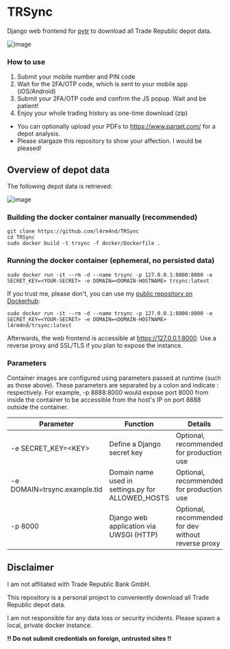 # TRSync
Django web frontend for [pytr](https://github.com/marzzzello/pytr) to download all Trade Republic depot data.

![image](https://user-images.githubusercontent.com/21357789/161814477-ce72f4b0-a959-491b-a87d-986e3e7aa65f.png)

### How to use

1. Submit your mobile number and PIN code
2. Wait for the 2FA/OTP code, which is sent to your mobile app (iOS/Android)
3. Submit your 2FA/OTP code and confirm the JS popup. Wait and be patient!
4. Enjoy your whole trading history as one-time download (zip)

- You can optionally upload your PDFs to https://www.parqet.com/ for a depot analysis. 
- Please stargaze this repository to show your affection. I would be pleased!

## Overview of depot data
The following depot data is retrieved:

![image](https://user-images.githubusercontent.com/21357789/161810816-74a130f6-4876-439c-803e-254a5b6b71b2.png)

### Building the docker container manually (recommended)
````
git clone https://github.com/l4rm4nd/TRSync
cd TRSync
sudo docker build -t trsync -f docker/Dockerfile .
````

### Running the docker container (ephemeral, no persisted data)

````
sudo docker run -it --rm -d --name trsync -p 127.0.0.1:8000:8000 -e SECRET_KEY=<YOUR-SECRET> -e DOMAIN=<DOMAIN-HOSTNAME> trsync:latest
````

If you trust me, please don't, you can use my [public repository on Dockerhub](https://hub.docker.com/repository/docker/l4rm4nd/trsync):

````
sudo docker run -it --rm -d --name trsync -p 127.0.0.1:8000:8000 -e SECRET_KEY=<YOUR-SECRET> -e DOMAIN=<DOMAIN-HOSTNAME> l4rm4nd/trsync:latest
````
Afterwards, the web frontend is accessible at https://127.0.0.1:8000. Use a reverse proxy and SSL/TLS if you plan to expose the instance.

### Parameters
Container images are configured using parameters passed at runtime (such as those above). These parameters are separated by a colon and indicate <external>:<internal> respectively. For example, -p 8888:8000 would expose port 8000 from inside the container to be accessible from the host's IP on port 8888 outside the container.

| Parameter  | Function | Details
| ------------- | ------------- | -------------
| -e SECRET_KEY=\<KEY>  | Define a Django secret key | Optional, recommended for production use |
| -e DOMAIN=trsync.example.tld | Domain name used in settings.py for ALLOWED_HOSTS | Optional, recommended for production use |
| -p 8000 | Django web application via UWSGI (HTTP) | Optional, recommended for dev without reverse proxy |

## Disclaimer
I am not affiliated with Trade Republic Bank GmbH. 

This repository is a personal project to conveniently download all Trade Republic depot data.

I am not responsible for any data loss or security incidents. Please spawn a local, private docker instance.

**!! Do not submit credentials on foreign, untrusted sites !!**

